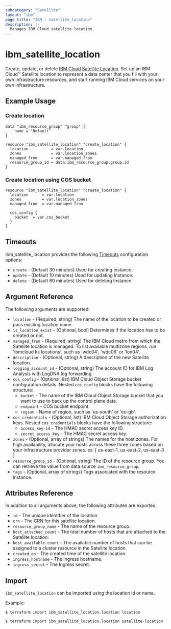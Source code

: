 ```yaml
---
subcategory: "Satellite"
layout: "ibm"
page_title: "IBM : satellite_location"
description: |-
  Manages IBM Cloud satellite location.
---
```


# ibm\_satellite_location

Create, update, or delete [IBM Cloud Satellite Location](https://cloud.ibm.com/docs/satellite?topic=satellite-locations). Set up an IBM Cloud™ Satellite location to represent a data center that you fill with your own infrastructure resources, and start running IBM Cloud services on your own infrastructure.


## Example Usage

###  Create location

```hcl
data "ibm_resource_group" "group" {
    name = "Default"
}

resource "ibm_satellite_location" "create_location" {
  location          = var.location
  zones             = var.location_zones
  managed_from      = var.managed_from
  resource_group_id = data.ibm_resource_group.group.id
}

```

###  Create location using COS bucket

```hcl
resource "ibm_satellite_location" "create_location" {
  location      = var.location
  zones         = var.location_zones
  managed_from  = var.managed_from  

  cos_config {
    bucket  = var.cos_bucket
  }
}
```

## Timeouts

ibm_satellite_location provides the following [Timeouts](https://www.terraform.io/docs/configuration/resources.html#timeouts) configuration options:

* `create` - (Default 30 minutes) Used for creating Instance.
* `update` - (Default 10 minutes) Used for updating Instance.
* `delete` - (Default 60 minutes) Used for deleting Instance.


## Argument Reference

The following arguments are supported:

* `location` - (Required, string) The name of the location to be created or pass existing location name.
* `is_location_exist` - (Optional, bool) Determines if the location has to be created or not.
* `managed_from` - (Required, string) The IBM Cloud metro from which the Satellite location is managed. To list available multizone regions, run 'ibmcloud ks locations'. such as 'wdc04', 'wdc06' or 'lon04'.
* `description` - (Optional, string) A description of the new Satellite location.
* `logging_account_id` - (Optional, string) The account ID for IBM Log Analysis with LogDNA log forwarding.
* `cos_config` - (Optional, list) IBM Cloud Object Storage bucket configuration details. Nested `cos_config` blocks have the following structure:
    * `bucket` - The name of the IBM Cloud Object Storage bucket that you want to use to back up the control plane data.
    * `endpoint` - COS bucket endpoint.
    * `region` - Name of region, such as 'us-south' or 'eu-gb'.
* `cos_credentials` - (Optional, list) IBM Cloud Object Storage authorization keys. Nested `cos_credentials` blocks have the following structure:
    * `access_key-id` - The HMAC secret access key ID.
    * `secret_access_key` - The HMAC secret access key. 
* `zones` - (Optional, array of strings) The names for the host zones. For high availability, allocate your hosts across these three zones based on your infrastructure provider zones. ex: [ us-east-1, us-east-2, us-east-3 ]
* `resource_group_id` - (Optional, string) The ID of the resource group.  You can retrieve the value from data source `ibm_resource_group`.
* `tags` - (Optional, array of strings) Tags associated with the resource instance.  

## Attributes Reference

In addition to all arguments above, the following attributes are exported:

* `id` - The unique identifier of the location.
* `crn` - The CRN for this satellite location.
* `resource_group_name` - The name of the resource group.
* `host_attached_count` - The total number of hosts that are attached to the Satellite location.
* `host_available_count` - The available number of hosts that can be assigned to a cluster resource in the Satellite location.
* `created_on` - The created time of the satellite location.
* `ingress_hostname` - The Ingress hostname.
* `ingress_secret` - The Ingress secret.


## Import

`ibm_satellite_location` can be imported using the location id or name.

Example:

```
$ terraform import ibm_satellite_location.location location

$ terraform import ibm_satellite_location.location satellite-location

```
